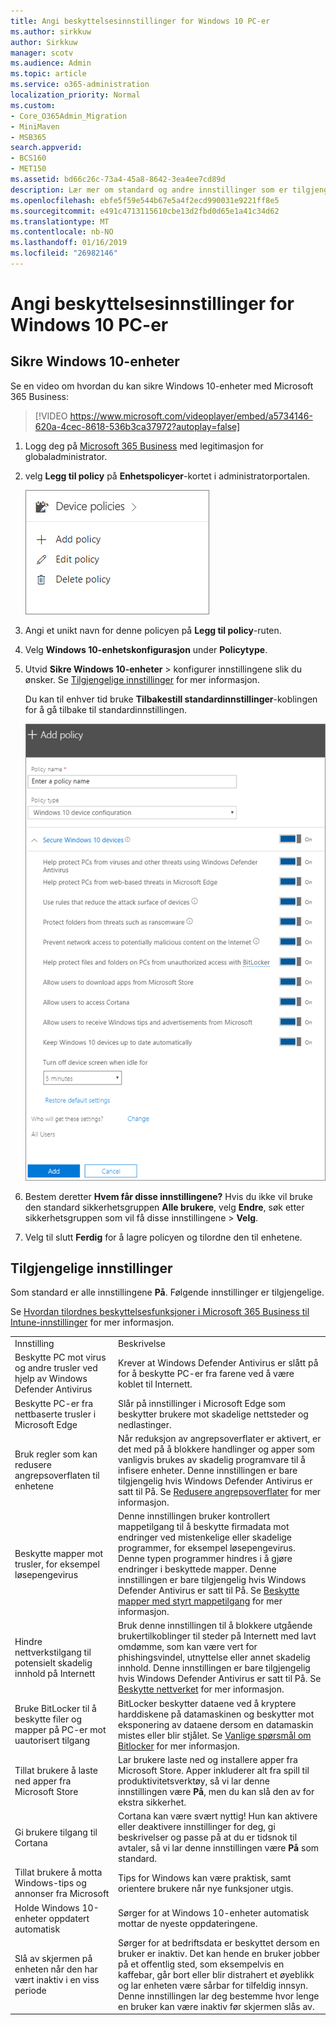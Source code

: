 ```yaml
---
title: Angi beskyttelsesinnstillinger for Windows 10 PC-er
ms.author: sirkkuw
author: Sirkkuw
manager: scotv
ms.audience: Admin
ms.topic: article
ms.service: o365-administration
localization_priority: Normal
ms.custom:
- Core_O365Admin_Migration
- MiniMaven
- MSB365
search.appverid:
- BCS160
- MET150
ms.assetid: bd66c26c-73a4-45a8-8642-3ea4ee7cd89d
description: Lær mer om standard og andre innstillinger som er tilgjengelige i Microsoft 365 Business å sikre Windows 10 enheter.
ms.openlocfilehash: ebfe5f59e544b67e5a4f2ecd990031e9221ff8e5
ms.sourcegitcommit: e491c4713115610cbe13d2fbd0d65e1a41c34d62
ms.translationtype: MT
ms.contentlocale: nb-NO
ms.lasthandoff: 01/16/2019
ms.locfileid: "26982146"
---
```

# <a name="set-device-protection-settings-for-windows-10-pcs"></a>Angi beskyttelsesinnstillinger for Windows 10 PC-er

## <a name="secure-windows-10-devices"></a>Sikre Windows 10-enheter

Se en video om hvordan du kan sikre Windows 10-enheter med Microsoft 365 Business:
  
> [!VIDEO https://www.microsoft.com/videoplayer/embed/a5734146-620a-4cec-8618-536b3ca37972?autoplay=false]
  
1. Logg deg på [Microsoft 365 Business](https://portal.office.com) med legitimasjon for globaladministrator. 
    
2. velg **Legg til policy** på **Enhetspolicyer**-kortet i administratorportalen.
    
    ![Device policies card in the admin center.](media/27c12b61-d112-4348-b557-4f3e46204797.png)
  
3. Angi et unikt navn for denne policyen på **Legg til policy**-ruten. 
    
4. Velg **Windows 10-enhetskonfigurasjon** under **Policytype**.
    
5. Utvid **Sikre Windows 10-enheter** \> konfigurer innstillingene slik du ønsker. Se [Tilgjengelige innstillinger](protection-settings-for-windows-10-pcs.md#bkmk_availablesettings) for mer informasjon. 
    
    Du kan til enhver tid bruke **Tilbakestill standardinnstillinger**-koblingen for å gå tilbake til standardinnstillingen. 
    
    ![Add policy pane with Windows 10 Device configuration selected](media/fa9e2dc2-7eae-4c96-af34-765a1f641ecf.png)
  
6. Bestem deretter **Hvem får disse innstillingene?** Hvis du ikke vil bruke den standard sikkerhetsgruppen **Alle brukere**, velg **Endre**, søk etter sikkerhetsgruppen som vil få disse innstillingene \> **Velg**.
    
7. Velg til slutt **Ferdig** for å lagre policyen og tilordne den til enhetene. 
    
## <a name="available-settings"></a>Tilgjengelige innstillinger

Som standard er alle innstillingene **På**. Følgende innstillinger er tilgjengelige.
  
Se [Hvordan tilordnes beskyttelsesfunksjoner i Microsoft 365 Business til Intune-innstillinger](map-protection-features-to-intune-settings.md) for mer informasjon. 
  
|||
|:-----|:-----|
|Innstilling  <br/> |Beskrivelse  <br/> |
|Beskytte PC mot virus og andre trusler ved hjelp av Windows Defender Antivirus  <br/> |Krever at Windows Defender Antivirus er slått på for å beskytte PC-er fra farene ved å være koblet til Internett.  <br/> |
|Beskytte PC-er fra nettbaserte trusler i Microsoft Edge  <br/> |Slår på innstillinger i Microsoft Edge som beskytter brukere mot skadelige nettsteder og nedlastinger.  <br/> |
|Bruk regler som kan redusere angrepsoverflaten til enhetene  <br/> |Når reduksjon av angrepsoverflater er aktivert, er det med på å blokkere handlinger og apper som vanligvis brukes av skadelig programvare til å infisere enheter. Denne innstillingen er bare tilgjengelig hvis Windows Defender Antivirus er satt til På. Se [Redusere angrepsoverflater](https://go.microsoft.com/fwlink/?linkid=870417) for mer informasjon.  <br/> |
|Beskytte mapper mot trusler, for eksempel løsepengevirus  <br/> |Denne innstillingen bruker kontrollert mappetilgang til å beskytte firmadata mot endringer ved mistenkelige eller skadelige programmer, for eksempel løsepengevirus. Denne typen programmer hindres i å gjøre endringer i beskyttede mapper. Denne innstillingen er bare tilgjengelig hvis Windows Defender Antivirus er satt til På. Se [Beskytte mapper med styrt mappetilgang](https://go.microsoft.com/fwlink/?linkid=870418) for mer informasjon.  <br/> |
|Hindre nettverkstilgang til potensielt skadelig innhold på Internett  <br/> |Bruk denne innstillingen til å blokkere utgående brukertilkoblinger til steder på Internett med lavt omdømme, som kan være vert for phishingsvindel, utnyttelse eller annet skadelig innhold. Denne innstillingen er bare tilgjengelig hvis Windows Defender Antivirus er satt til På. Se [Beskytte nettverket](https://go.microsoft.com/fwlink/?linkid=870419) for mer informasjon.  <br/> |
|Bruke BitLocker til å beskytte filer og mapper på PC-er mot uautorisert tilgang  <br/> |BitLocker beskytter dataene ved å kryptere harddiskene på datamaskinen og beskytter mot eksponering av dataene dersom en datamaskin mistes eller blir stjålet. Se [Vanlige spørsmål om Bitlocker](https://go.microsoft.com/fwlink/?linkid=871000) for mer informasjon.  <br/> |
|Tillat brukere å laste ned apper fra Microsoft Store  <br/> |Lar brukere laste ned og installere apper fra Microsoft Store. Apper inkluderer alt fra spill til produktivitetsverktøy, så vi lar denne innstillingen være **På**, men du kan slå den av for ekstra sikkerhet.  <br/> |
|Gi brukere tilgang til Cortana  <br/> |Cortana kan være svært nyttig! Hun kan aktivere eller deaktivere innstillinger for deg, gi beskrivelser og passe på at du er tidsnok til avtaler, så vi lar denne innstillingen være **På** som standard.  <br/> |
|Tillat brukere å motta Windows-tips og annonser fra Microsoft  <br/> |Tips for Windows kan være praktisk, samt orientere brukere når nye funksjoner utgis.  <br/> |
|Holde Windows 10-enheter oppdatert automatisk  <br/> |Sørger for at Windows 10-enheter automatisk mottar de nyeste oppdateringene.  <br/> |
|Slå av skjermen på enheten når den har vært inaktiv i en viss periode  <br/> |Sørger for at bedriftsdata er beskyttet dersom en bruker er inaktiv. Det kan hende en bruker jobber på et offentlig sted, som eksempelvis en kaffebar, går bort eller blir distrahert et øyeblikk og lar enheten være sårbar for tilfeldig innsyn. Denne innstillingen lar deg bestemme hvor lenge en bruker kan være inaktiv før skjermen slås av.  <br/> |
   
  

